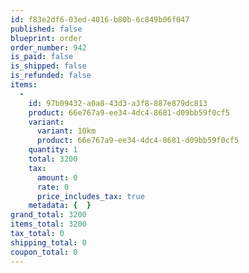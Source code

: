 ```yaml
---
id: f83e2df6-03ed-4016-b80b-6c849b06f047
published: false
blueprint: order
order_number: 942
is_paid: false
is_shipped: false
is_refunded: false
items:
  -
    id: 97b09432-a0a8-43d3-a3f8-887e879dc813
    product: 66e767a9-ee34-4dc4-8681-d09bb59f0cf5
    variant:
      variant: 10km
      product: 66e767a9-ee34-4dc4-8681-d09bb59f0cf5
    quantity: 1
    total: 3200
    tax:
      amount: 0
      rate: 0
      price_includes_tax: true
    metadata: {  }
grand_total: 3200
items_total: 3200
tax_total: 0
shipping_total: 0
coupon_total: 0
---
```


